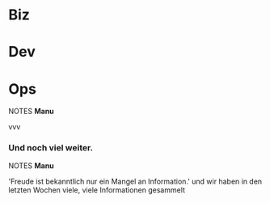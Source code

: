 #   Biz<!-- .element: class="fragment" data-fragment-index="3" -->

#   Dev

#   Ops<!-- .element: class="fragment" data-fragment-index="2" -->

NOTES
**Manu**

vvv

### Und noch viel weiter.<!-- .element: class="fragment grow fade-out" -->

NOTES
**Manu**

'Freude ist bekanntlich nur ein Mangel an Information.' und wir haben in den letzten Wochen viele, viele Informationen gesammelt

